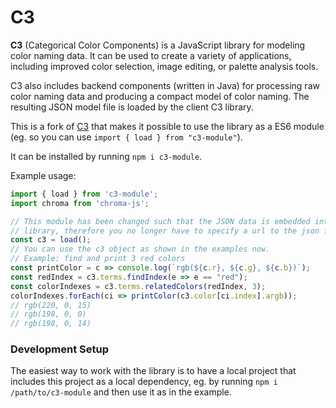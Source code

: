 # C3

**C3** (Categorical Color Components) is a JavaScript library for
modeling color naming data. It can be used to create a variety of
applications, including improved color selection, image editing,
or palette analysis tools.

C3 also includes backend components (written in Java) for processing
raw color naming data and producing a compact model of color naming.
The resulting JSON model file is loaded by the client C3 library.

This is a fork of [C3](https://github.com/StanfordHCI/c3) that makes it possible to use the library as a ES6 module (eg. so you can use `import { load } from "c3-module"`).

It can be installed by running `npm i c3-module`.

Example usage:

```javascript
import { load } from 'c3-module';
import chroma from 'chroma-js';

// This module has been changed such that the JSON data is embedded into the
// library, therefore you no longer have to specify a url to the json file
const c3 = load();
// You can use the c3 object as shown in the examples now.
// Example: find and print 3 red colors
const printColor = c => console.log(`rgb(${c.r}, ${c.g}, ${c.b})`);
const redIndex = c3.terms.findIndex(e => e == "red");
const colorIndexes = c3.terms.relatedColors(redIndex, 3);
colorIndexes.forEach(ci => printColor(c3.color[ci.index].argb));
// rgb(220, 0, 15)
// rgb(198, 0, 0)
// rgb(198, 0, 14)
```

### Development Setup

The easiest way to work with the library is to have a local project that
includes this project as a local dependency, eg. by running
`npm i /path/to/c3-module` and then use it as in the example.
